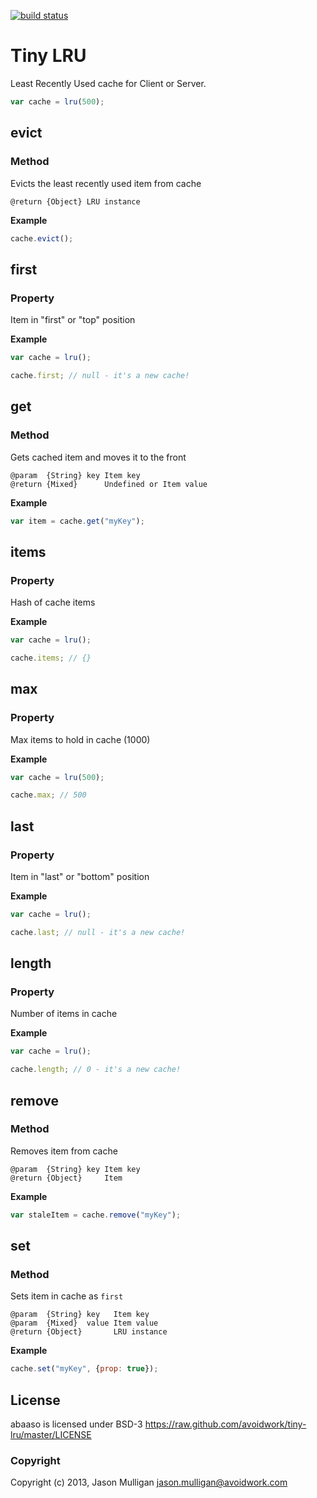 [![build status](https://secure.travis-ci.org/avoidwork/tiny-lru.png)](http://travis-ci.org/avoidwork/tiny-lru)
# Tiny LRU
Least Recently Used cache for Client or Server.

```javascript
var cache = lru(500);
```

## evict
### Method

Evicts the least recently used item from cache

	@return {Object} LRU instance

**Example**

```javascript
cache.evict();
```

## first
### Property

Item in "first" or "top" position

**Example**

```javascript
var cache = lru();

cache.first; // null - it's a new cache!
```

## get
### Method

Gets cached item and moves it to the front

	@param  {String} key Item key
	@return {Mixed}      Undefined or Item value

**Example**

```javascript
var item = cache.get("myKey");
```

## items
### Property

Hash of cache items

**Example**

```javascript
var cache = lru();

cache.items; // {}
```

## max
### Property

Max items to hold in cache (1000)

**Example**

```javascript
var cache = lru(500);

cache.max; // 500
```

## last
### Property

Item in "last" or "bottom" position

**Example**

```javascript
var cache = lru();

cache.last; // null - it's a new cache!
```

## length
### Property

Number of items in cache

**Example**

```javascript
var cache = lru();

cache.length; // 0 - it's a new cache!
```

## remove
### Method

Removes item from cache

	@param  {String} key Item key
	@return {Object}     Item

**Example**

```javascript
var staleItem = cache.remove("myKey");
```

## set
### Method

Sets item in cache as `first`

	@param  {String} key   Item key
	@param  {Mixed}  value Item value
	@return {Object}       LRU instance

**Example**

```javascript
cache.set("myKey", {prop: true});
```

## License

abaaso is licensed under BSD-3 https://raw.github.com/avoidwork/tiny-lru/master/LICENSE

### Copyright

Copyright (c) 2013, Jason Mulligan <jason.mulligan@avoidwork.com>